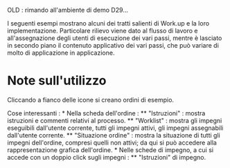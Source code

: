 OLD :  rimando all'ambiente di demo D29...

I seguenti esempi mostrano alcuni dei tratti salienti di Work.up e la loro implementazione.
Particolare rilievo viene dato al flusso di lavoro e all'assegnazione degli utenti di esecuzione dei vari passi, mentre è lasciato in secondo piano il contenuto applicativo dei vari passi, che può variare di molto di applicazione in applicazione.


# Note sull'utilizzo

Cliccando a fianco delle icone si creano ordini di esempio.

Cose interessanti : 
 \* Nella scheda dell'ordine : 
 \*\* "Istruzioni" :  mostra istruzioni e commenti relativi al processo.
 \*\* "Worklist" :  mostra gli impegni eseguibili dall'utente corrente, tutti gli impegni attivi, gli impegni assegnabili dall'utente corrente.
 \*\* "Situazione ordine" :  mostra la situazione di tutti gli impegni dell'ordine, compresi quelli non attivi; da qui si può accedere alla rappresentazione grafica dell'ordine.
 \* Nelle schede di impegno, a cui si accede con un doppio click sugli impegni : 
 \*\* "Istruzioni" di impegno.
